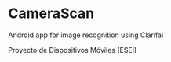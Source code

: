# CameraScan
Android app for image recognition using Clarifai

Proyecto de Dispositivos Móviles (ESEI)
